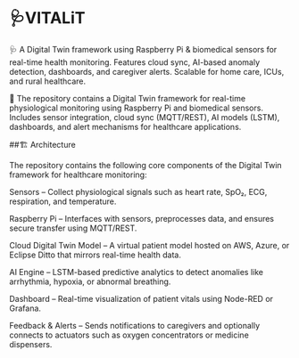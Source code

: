 # 🩺VITALiT
🩺 A Digital Twin framework using Raspberry Pi &amp; biomedical sensors for real-time health monitoring. Features cloud sync, AI-based anomaly detection, dashboards, and caregiver alerts. Scalable for home care, ICUs, and rural healthcare.


📂 The repository contains a Digital Twin framework for real-time physiological monitoring using Raspberry Pi and biomedical sensors. Includes sensor integration, cloud sync (MQTT/REST), AI models (LSTM), dashboards, and alert mechanisms for healthcare applications.


##🏗️ Architecture

The repository contains the following core components of the Digital Twin framework for healthcare monitoring:

Sensors – Collect physiological signals such as heart rate, SpO₂, ECG, respiration, and temperature.

Raspberry Pi – Interfaces with sensors, preprocesses data, and ensures secure transfer using MQTT/REST.

Cloud Digital Twin Model – A virtual patient model hosted on AWS, Azure, or Eclipse Ditto that mirrors real-time health data.

AI Engine – LSTM-based predictive analytics to detect anomalies like arrhythmia, hypoxia, or abnormal breathing.

Dashboard – Real-time visualization of patient vitals using Node-RED or Grafana.

Feedback & Alerts – Sends notifications to caregivers and optionally connects to actuators such as oxygen concentrators or medicine dispensers.
